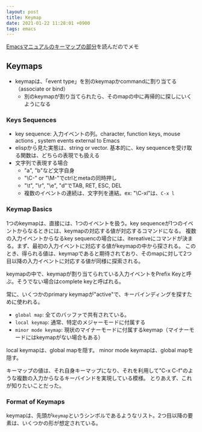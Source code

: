 ```yaml
---
layout: post
title: Keymap
date: 2021-01-22 11:28:01 +0900
tags: emacs
---
```


[Emacsマニュアルのキーマップの部分](https://www.gnu.org/software/emacs/manual/html_node/elisp/Keymaps.html)を読んだのでメモ


## Keymaps

- keymapは、「event type」を別のkeymapかcommandに割り当てる（associate or bind）
  - 別のkeymapが割り当てられたら、そのmapの中に再帰的に探しにいくようになる

### Keys Sequences
- key sequence: 入力イベントの列。character, function keys, mouse actions , system events external to Emacs
- elispから見た実態は、string or vector. 基本的に、key sequenceを受け取る関数は、どちらの表現でも扱える
- 文字列で表現する場合
  - "a", "b"など文字自身
  - "\C-" or "\M-"でctrlとmetaの同時押し
  - "\t", "\r", "\e", "d"でTAB, RET, ESC, DEL
  - 複数のイベントの連続は、文字列を連結。ex: "\C-xl"は、`C-x l`


### Keymap Basics
1つのkeymapは、直接には、1つのイベントを扱う。key sequenceが1つのイベントからなるときには、keymapの対応する値が対応するコマンドになる。
複数の入力イベントからなるkey sequencの場合には、itereativeにコマンドが決まる。まず、最初の入力イベントに対応する値がkeymapの中から探される。
このとき、得られる値は、keymapであると期待されており、そのmapに対して2つ目以降の入力イベントに対応する値が同様に探索される。

keymapの中で、keymapが割り当てられている入力イベントをPrefix Keyと呼ぶ。そうでない場合はcomplete keyと呼ばれる。

常に、いくつかのprimary keymapが"active"で、キーバインディングを探すために使われる。

- `global map`: 全てのバッファで共有されている。
- `local keymap`: 通常、特定のメジャーモードに付属する
- `minor mode keymap`: 現状のマイナーモードに付属するkeymap（マイナーモードにはkeymapがない場合もある）

local keymapは、global mapを隠す。
minor mode keymapは、global mapを隠す。




キーマップの値は、それ自身キーマップになり、それを利用して"C-x C-f"のような複数の入力からなるキーバインドを実現している模様。
とりあえず、これが知りたいことだった。


### Format of Keymaps
keymapは、先頭が`keymap`というシンボルであるようなリスト。2つ目以降の要素は、いくつかの形が想定されている。
